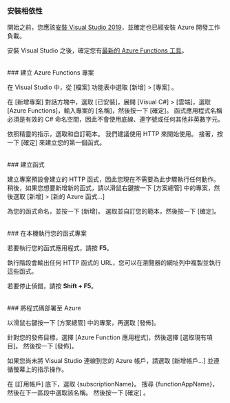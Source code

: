 ### <a name="install-dependencies"></a>安裝相依性

開始之前，您應該<a href="https://go.microsoft.com/fwlink/?linkid=2016389" target="_blank">安裝 Visual Studio 2019</a>，並確定也已經安裝 Azure 開發工作負載。

安裝 Visual Studio 之後，確定您有<a href="https://go.microsoft.com/fwlink/?linkid=2016394" target="_blank">最新的 Azure Functions 工具</a>。

<br/>
### <a name="create-an-azure-functions-project"></a>建立 Azure Functions 專案

在 Visual Studio 中，從 [檔案]  功能表中選取 [新增]   >  [專案]  。

在 [新增專案] 對話方塊中，選取 [已安裝]，展開 [Visual C#] >  [雲端]，選取 [Azure Functions]，輸入專案的 [名稱]，然後按一下 [確定]。 函式應用程式名稱必須是有效的 C# 命名空間，因此不會使用底線、連字號或任何其他非英數字元。

依照精靈的指示，選取和自訂範本。 我們建議使用 HTTP 來開始使用。 接著，按一下 [確定] 來建立您的第一個函式。

<br/>
### <a name="create-a-function"></a>建立函式

建立專案預設會建立的 HTTP 函式，因此您現在不需要為此步驟執行任何動作。 稍後，如果您想要新增新的函式，請以滑鼠右鍵按一下 [方案總管] 中的專案，然後選取 [新增] > [新的 Azure 函式...]

為您的函式命名，並按一下 [新增]。 選取並自訂您的範本，然後按一下 [確定]。

<br/>
### <a name="run-your-function-project-locally"></a>在本機執行您的函式專案

若要執行您的函式應用程式，請按 **F5**。

執行階段會輸出任何 HTTP 函式的 URL，您可以在瀏覽器的網址列中複製並執行這些函式。

若要停止偵錯，請按 **Shift + F5**。

<br/>
### <a name="deploy-your-code-to-azure"></a>將程式碼部署至 Azure

以滑鼠右鍵按一下 [方案總管] 中的專案，再選取 [發佈]。

針對您的發佈目標，選擇 [Azure Function 應用程式]，然後選擇 [選取現有項目]。 然後按一下 [發佈]。

如果您尚未將 Visual Studio 連線到您的 Azure 帳戶，請選取 [新增帳戶...] 並遵循螢幕上的指示操作。

在 [訂用帳戶] 底下，選取 {subscriptionName}。 搜尋 {functionAppName}，然後在下一區段中選取該名稱。 然後按一下 [確定] 。
